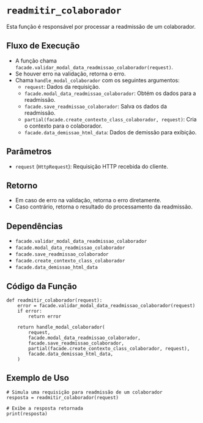 # `readmitir_colaborador`

Esta função é responsável por processar a readmissão de um colaborador.

## Fluxo de Execução

   - A função chama `facade.validar_modal_data_readmissao_colaborador(request)`.
   - Se houver erro na validação, retorna o erro.
   - Chama `handle_modal_colaborador` com os seguintes argumentos:
     - `request`: Dados da requisição.
     - `facade.modal_data_readmissao_colaborador`: Obtém os dados para a readmissão.
     - `facade.save_readmissao_colaborador`: Salva os dados da readmissão.
     - `partial(facade.create_contexto_class_colaborador, request)`: Cria o contexto para o colaborador.
     - `facade.data_demissao_html_data`: Dados de demissão para exibição.

## Parâmetros

- `request` (`HttpRequest`): Requisição HTTP recebida do cliente.

## Retorno

- Em caso de erro na validação, retorna o erro diretamente.
- Caso contrário, retorna o resultado do processamento da readmissão.

## Dependências

- `facade.validar_modal_data_readmissao_colaborador`
- `facade.modal_data_readmissao_colaborador`
- `facade.save_readmissao_colaborador`
- `facade.create_contexto_class_colaborador`
- `facade.data_demissao_html_data`

## Código da Função

```{py3 linenums="1"}
def readmitir_colaborador(request):
    error = facade.validar_modal_data_readmissao_colaborador(request)
    if error:
        return error

    return handle_modal_colaborador(
        request,
        facade.modal_data_readmissao_colaborador,
        facade.save_readmissao_colaborador,
        partial(facade.create_contexto_class_colaborador, request),
        facade.data_demissao_html_data,
    )
```

## Exemplo de Uso

```{py3 linenums="1"}
# Simula uma requisição para readmissão de um colaborador
resposta = readmitir_colaborador(request)

# Exibe a resposta retornada
print(resposta)
```
